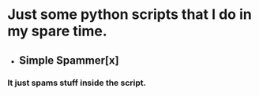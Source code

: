 # Just some python scripts that I do in my spare time.
- ## Simple Spammer[x]
### It just spams stuff inside the script.
